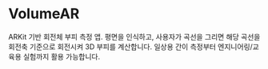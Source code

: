 # VolumeAR
ARKit 기반 회전체 부피 측정 앱. 평면을 인식하고, 사용자가 곡선을 그리면 해당 곡선을 회전축 기준으로 회전시켜 3D 부피를 계산합니다. 일상용 간이 측정부터 엔지니어링/교육용 실험까지 활용 가능합니다.
